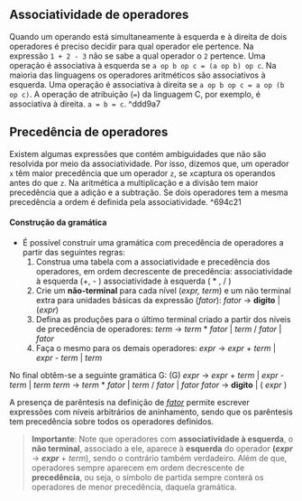 ## Associatividade de operadores

Quando um operando está simultaneamente à esquerda e à direita de dois operadores é preciso decidir para qual operador ele pertence. Na expressão `1 + 2 - 3` não se sabe a qual operador o `2` pertence. Uma operação é associativa à esquerda se `a op b op c = (a op b) op c`. Na maioria das linguagens os operadores aritméticos são associativos à esquerda. Uma operação é associativa à direita se `a op b op c = a op (b op c)`. A operação de atribuição (`=`) da linguagem C, por exemplo, é associativa à direita. `a = b = c`. ^ddd9a7
## Precedência de operadores

Existem algumas expressões que contém ambiguidades que não são resolvida por meio da associatividade. Por isso, dizemos que, um operador `x` têm maior precedência que um operador `z`, se `x`captura os operandos antes do que `z`. Na aritmética a multiplicação e a divisão tem maior precedência que a adição e a subtração. Se dois operadores tem a mesma precedência a ordem é definida pela associatividade. 
^694c21
#### Construção da gramática

- É possível construir uma gramática com precedência de operadores a partir das seguintes regras:
	1. Construa uma tabela com a associatividade e precedência dos operadores, em ordem decrescente de precedência:
		associatividade à esquerda (+, - )
		associatividade à esquerda ( * , / )
	2. Crie um **não-terminal** para cada nível (*expr, term*) e um não terminal extra para unidades básicas da expressão (*fator*):
		*fator* -> **digito** | (*expr*)
	3. Defina as produções para o último terminal criado a partir dos níveis de precedência de operadores:
		*term* -> *term* * *fator* |
			      *term* / *fator*  |
			      *fator*
	4. Faça o mesmo para os demais operadores:
		*expr* -> *expr* + *term* |
			      *expr* - *term* |
			      *term*

No final obtêm-se a seguinte gramática G:
(G)
		*expr* ->  *expr* + *term* |
			          *expr* - *term*  |
			          *term*
		*term* ->  *term* * *fator* |
			          *term* / *fator*  |
			          *fator*
		*fator* ->  **digito** | ( *expr* )

A presença de parêntesis na definição de *<u>fator</u>* permite escrever expressões com níveis arbitrários de aninhamento, sendo que os parêntesis tem precedência sobre todos os operadores definidos.

>**Importante**: Note que operadores com **associatividade à esquerda**, o **não terminal**, associado a ele, aparece à **esquerda** do operador **(*expr*** ->  ***expr*** + *term*), sendo o contrário também verdadeiro. Além de que, operadores sempre aparecem em ordem decrescente de **precedência**, ou seja, o símbolo de partida sempre conterá os operadores de menor precedência, daquela gramática.

